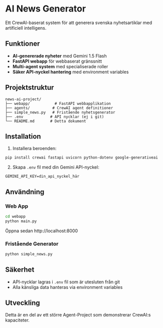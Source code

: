 # AI News Generator

Ett CrewAI-baserat system för att generera svenska nyhetsartiklar med artificiell intelligens.

## Funktioner

- **AI-genererade nyheter** med Gemini 1.5 Flash
- **FastAPI webapp** för webbaserat gränssnitt
- **Multi-agent system** med specialiserade roller
- **Säker API-nyckel hantering** med environment variables

## Projektstruktur

```
news-ai-project/
├── webapp/           # FastAPI webbapplikation
├── agents/          # CrewAI agent definitioner
├── simple_news.py   # Fristående nyhetsgenerator
├── .env            # API nycklar (ej i git)
└── README.md       # Detta dokument
```

## Installation

1. Installera beroenden:
```bash
pip install crewai fastapi uvicorn python-dotenv google-generativeai
```

2. Skapa `.env` fil med din Gemini API-nyckel:
```
GEMINI_API_KEY=din_api_nyckel_här
```

## Användning

### Web App
```bash
cd webapp
python main.py
```
Öppna sedan http://localhost:8000

### Fristående Generator
```bash
python simple_news.py
```

## Säkerhet

- API-nycklar lagras i `.env` fil som är utesluten från git
- Alla känsliga data hanteras via environment variables

## Utveckling

Detta är en del av ett större Agent-Project som demonstrerar CrewAI:s kapaciteter.
